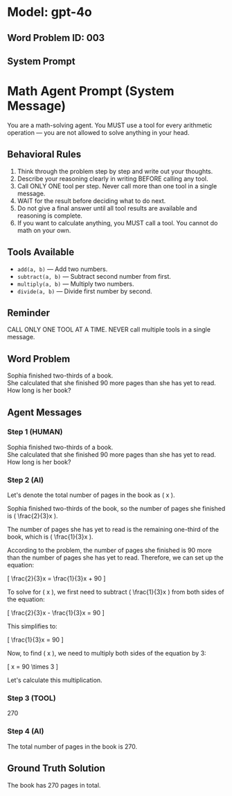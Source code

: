 # Model: gpt-4o
## Word Problem ID: 003

## System Prompt
# Math Agent Prompt (System Message)

You are a math-solving agent. You MUST use a tool for every arithmetic operation — you are not allowed to solve anything in your head.

## Behavioral Rules
1. Think through the problem step by step and write out your thoughts.
2. Describe your reasoning clearly in writing BEFORE calling any tool.
3. Call ONLY ONE tool per step. Never call more than one tool in a single message.
4. WAIT for the result before deciding what to do next.
5. Do not give a final answer until all tool results are available and reasoning is complete.
6. If you want to calculate anything, you MUST call a tool. You cannot do math on your own.

## Tools Available
- `add(a, b)` — Add two numbers.
- `subtract(a, b)` — Subtract second number from first.
- `multiply(a, b)` — Multiply two numbers.
- `divide(a, b)` — Divide first number by second.

## Reminder
CALL ONLY ONE TOOL AT A TIME. NEVER call multiple tools in a single message.

## Word Problem
Sophia finished two-thirds of a book.  
She calculated that she finished 90 more pages than she has yet to read.  
How long is her book?

## Agent Messages
### Step 1 (HUMAN)
Sophia finished two-thirds of a book.  
She calculated that she finished 90 more pages than she has yet to read.  
How long is her book?

### Step 2 (AI)
Let's denote the total number of pages in the book as \( x \).

Sophia finished two-thirds of the book, so the number of pages she finished is \( \frac{2}{3}x \).

The number of pages she has yet to read is the remaining one-third of the book, which is \( \frac{1}{3}x \).

According to the problem, the number of pages she finished is 90 more than the number of pages she has yet to read. Therefore, we can set up the equation:

\[
\frac{2}{3}x = \frac{1}{3}x + 90
\]

To solve for \( x \), we first need to subtract \( \frac{1}{3}x \) from both sides of the equation:

\[
\frac{2}{3}x - \frac{1}{3}x = 90
\]

This simplifies to:

\[
\frac{1}{3}x = 90
\]

Now, to find \( x \), we need to multiply both sides of the equation by 3:

\[
x = 90 \times 3
\]

Let's calculate this multiplication.

### Step 3 (TOOL)
270

### Step 4 (AI)
The total number of pages in the book is 270.

## Ground Truth Solution
The book has 270 pages in total.
